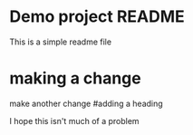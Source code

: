 # Demo project README

This is a simple readme file

# making a change
make another change
#adding a heading

I hope this isn't much of a problem



